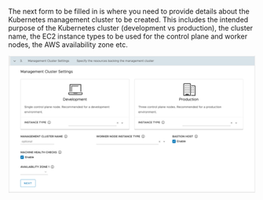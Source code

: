 The next form to be filled in is where you need to provide details about the Kubernetes management cluster to be created. This includes the intended purpose of the Kubernetes cluster (development vs production), the cluster name, the EC2 instance types to be used for the control plane and worker nodes, the AWS availability zone etc.

![](management-cluster-form.png)
